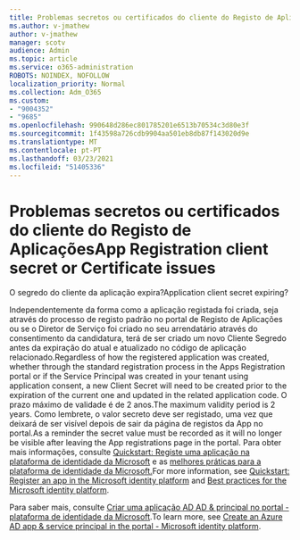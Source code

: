 ```yaml
---
title: Problemas secretos ou certificados do cliente do Registo de Aplicações
ms.author: v-jmathew
author: v-jmathew
manager: scotv
audience: Admin
ms.topic: article
ms.service: o365-administration
ROBOTS: NOINDEX, NOFOLLOW
localization_priority: Normal
ms.collection: Adm_O365
ms.custom:
- "9004352"
- "9685"
ms.openlocfilehash: 990648d286ec801785201e6513b70534c3d80e3f
ms.sourcegitcommit: 1f43598a726cdb9904aa501eb8db87f143020d9e
ms.translationtype: MT
ms.contentlocale: pt-PT
ms.lasthandoff: 03/23/2021
ms.locfileid: "51405336"
---
```

# <a name="app-registration-client-secret-or-certificate-issues"></a><span data-ttu-id="13b96-102">Problemas secretos ou certificados do cliente do Registo de Aplicações</span><span class="sxs-lookup"><span data-stu-id="13b96-102">App Registration client secret or Certificate issues</span></span>

<span data-ttu-id="13b96-103">O segredo do cliente da aplicação expira?</span><span class="sxs-lookup"><span data-stu-id="13b96-103">Application client secret expiring?</span></span>

<span data-ttu-id="13b96-104">Independentemente da forma como a aplicação registada foi criada, seja através do processo de registo padrão no portal de Registo de Aplicações ou se o Diretor de Serviço foi criado no seu arrendatário através do consentimento da candidatura, terá de ser criado um novo Cliente Segredo antes da expiração do atual e atualizado no código de aplicação relacionado.</span><span class="sxs-lookup"><span data-stu-id="13b96-104">Regardless of how the registered application was created, whether through the standard registration process in the Apps Registration portal or if the Service Principal was created in your tenant using application consent, a new Client Secret will need to be created prior to the expiration of the current one and updated in the related application code.</span></span> <span data-ttu-id="13b96-105">O prazo máximo de validade é de 2 anos.</span><span class="sxs-lookup"><span data-stu-id="13b96-105">The maximum validity period is 2 years.</span></span> <span data-ttu-id="13b96-106">Como lembrete, o valor secreto deve ser registado, uma vez que deixará de ser visível depois de sair da página de registos da App no portal.</span><span class="sxs-lookup"><span data-stu-id="13b96-106">As a reminder the secret value must be recorded as it will no longer be visible after leaving the App registrations page in the portal.</span></span> <span data-ttu-id="13b96-107">Para obter mais informações, consulte [Quickstart: Registe uma aplicação na plataforma de identidade da Microsoft](https://docs.microsoft.com/azure/active-directory/develop/quickstart-register-app) e as [melhores práticas para a plataforma de identidade da Microsoft.](https://docs.microsoft.com/azure/active-directory/develop/identity-platform-integration-checklist#security)</span><span class="sxs-lookup"><span data-stu-id="13b96-107">For more information, see [Quickstart: Register an app in the Microsoft identity platform](https://docs.microsoft.com/azure/active-directory/develop/quickstart-register-app) and [Best practices for the Microsoft identity platform](https://docs.microsoft.com/azure/active-directory/develop/identity-platform-integration-checklist#security).</span></span>

<span data-ttu-id="13b96-108">Para saber mais, consulte [Criar uma aplicação AD AD & principal no portal - plataforma de identidade da Microsoft](https://docs.microsoft.com/azure/active-directory/develop/howto-create-service-principal-portal).</span><span class="sxs-lookup"><span data-stu-id="13b96-108">To learn more, see [Create an Azure AD app & service principal in the portal - Microsoft identity platform](https://docs.microsoft.com/azure/active-directory/develop/howto-create-service-principal-portal).</span></span>
